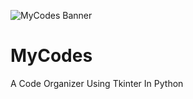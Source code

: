 ![MyCodes Banner](MyCodes/tree/master/main/Images/Banner)
# MyCodes
 A Code Organizer Using Tkinter In Python
